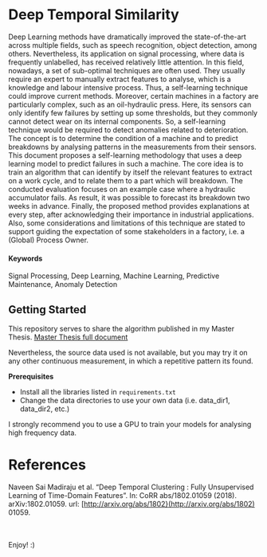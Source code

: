 # Deep Temporal Similarity

Deep Learning methods have dramatically improved the state-of-the-art across multiple fields, such as speech recognition, object detection, among others. Nevertheless, its application on signal processing, where data is frequently unlabelled, has received relatively little attention. In this field, nowadays, a set of sub-optimal techniques are often used. They usually require an expert to manually extract features to analyse, which is a knowledge and labour intensive process. Thus, a self-learning technique could improve current methods. Moreover, certain machines in a factory are particularly complex, such as an oil-hydraulic press. Here, its sensors can only identify few failures by setting up some thresholds, but they commonly cannot detect wear on its internal components. So, a self-learning technique would be required to detect anomalies related to deterioration. The concept is to determine the condition of a machine and to predict breakdowns by analysing patterns in the measurements from their sensors. This document proposes a self-learning methodology that uses a deep learning model to predict failures in such a machine. The core idea is to train an algorithm that can identify by itself the relevant features to extract on a work cycle, and to relate them to a part which will breakdown. The conducted evaluation focuses on an example case where a hydraulic accumulator fails. As result, it was possible to forecast its breakdown two weeks in advance. Finally, the proposed method provides explanations at every step, after acknowledging their importance in industrial applications. Also, some considerations and limitations of this technique are stated to support guiding the expectation of some stakeholders in a factory, i.e. a (Global) Process Owner.  

#### Keywords
Signal Processing, Deep Learning, Machine Learning, Predictive Maintenance, Anomaly Detection


## Getting Started
This repository serves to share the algorithm published in my Master Thesis.
[Master Thesis full document](http://www.diva-portal.org/smash/record.jsf?pid=diva2%3A1523089&dswid=-6680) <br/>

Nevertheless, the source data used is not available, but you may try it on any other continuous measurement, in which a repetitive pattern its found.

**Prerequisites**
* Install all the libraries listed in `requirements.txt`
* Change the data directories to use your own data (i.e. data_dir1, data_dir2, etc.)

I strongly recommend you to use a GPU to train your models for analysing high frequency data.

# References
Naveen Sai Madiraju et al. “Deep Temporal Clustering : Fully Unsupervised Learning of Time-Domain Features”. In: CoRR abs/1802.01059 (2018). arXiv:1802.01059. url: [http://arxiv.org/abs/1802}(http://arxiv.org/abs/1802)
01059.

<br/>
<br/>
Enjoy! :) 
